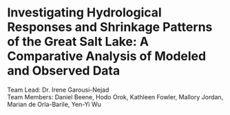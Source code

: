 # Investigating Hydrological Responses and Shrinkage Patterns of the Great Salt Lake: A Comparative Analysis of Modeled and Observed Data
Team Lead: Dr. Irene Garousi-Nejad   
Team Members: Daniel Beene, Hodo Orok, Kathleen Fowler, Mallory Jordan, Marian de Orla-Barile, Yen-Yi Wu
